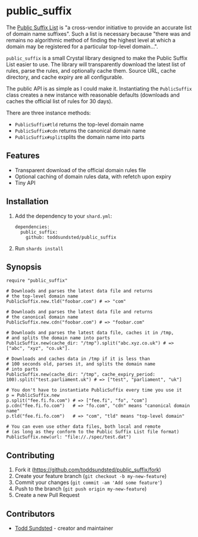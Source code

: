 # public_suffix

The [Public Suffix List](https://publicsuffix.org/) is "a cross-vendor
initiative to provide an accurate list of domain name suffixes". Such
a list is necessary because "there was and remains no algorithmic
method of finding the highest level at which a domain may be
registered for a particular top-level domain...".

`public_suffix` is a small Crystal library designed to make the Public
Suffix List easier to use. The library will transparently download the
latest list of rules, parse the rules, and optionally cache
them. Source URL, cache directory, and cache expiry are all
configurable.

The public API is as simple as I could make it.  Instantiating the
`PublicSuffix` class creates a new instance with reasonable defaults
(downloads and caches the official list of rules for 30 days).

There are three instance methods:

* `PublicSuffix#tld` returns the top-level domain name
* `PublicSuffix#cdn` returns the canonical domain name
* `PublicSuffix#split`splits the domain name into parts

## Features

* Transparent download of the official domain rules file
* Optional caching of domain rules data, with refetch upon expiry
* Tiny API

## Installation

1. Add the dependency to your `shard.yml`:

       dependencies:
         public_suffix:
           github: toddsundsted/public_suffix

2. Run `shards install`

## Synopsis

    require "public_suffix"

    # Downloads and parses the latest data file and returns
    # the top-level domain name
    PublicSuffix.new.tld("foobar.com") # => "com"

    # Downloads and parses the latest data file and returns
    # the canonical domain name
    PublicSuffix.new.cdn("foobar.com") # => "foobar.com"

    # Downloads and parses the latest data file, caches it in /tmp,
    # and splits the domain name into parts
    PublicSuffix.new(cache_dir: "/tmp").split("abc.xyz.co.uk") # => ["abc", "xyz", "co.uk"].

    # Downloads and caches data in /tmp if it is less than
    # 100 seconds old, parses it, and splits the domain name
    # into parts
    PublicSuffix.new(cache_dir: "/tmp", cache_expiry_period: 100).split("test.parliament.uk") # => ["test", "parliament", "uk"]

    # You don't have to instantiate PublicSuffix every time you use it
    p = PublicSuffix.new
    p.split("fee.fi.fo.com") # => ["fee.fi", "fo", "com"]
    p.cdn("fee.fi.fo.com")   # => "fo.com", "cdn" means "canonical domain name"
    p.tld("fee.fi.fo.com")   # => "com", "tld" means "top-level domain"

    # You can even use other data files, both local and remote
    # (as long as they conform to the Public Suffix List file format)
    PublicSuffix.new(url: "file://./spec/test.dat")

## Contributing

1. Fork it (<https://github.com/toddsundsted/public_suffix/fork>)
2. Create your feature branch (`git checkout -b my-new-feature`)
3. Commit your changes (`git commit -am 'Add some feature'`)
4. Push to the branch (`git push origin my-new-feature`)
5. Create a new Pull Request

## Contributors

- [Todd Sundsted](https://github.com/toddsundsted) - creator and maintainer
